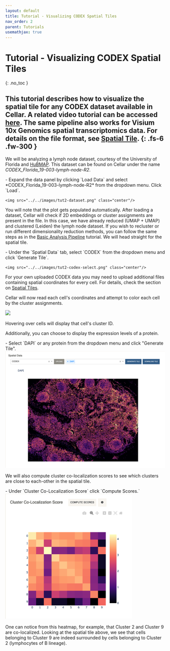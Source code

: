 ```yaml
---
layout: default
title: Tutorial - Visualizing CODEX Spatial Tiles
nav_order: 2
parent: Tutorials
usemathjax: true
---
```


# Tutorial - Visualizing CODEX Spatial Tiles
{: .no_toc }

This tutorial describes how to visualize the spatial tile for any CODEX dataset
available in Cellar. A related video tutorial can be accessed
[here](https://www.youtube.com/watch?v=zG3j3DdqLUQ).
The same pipeline also works for Visium 10x Genomics spatial transcriptomics data.
For details on the file format, see [Spatial Tile](../ui-components/spatial/tile).
{: .fs-6 .fw-300 }
---

We will be analyzing a lymph node dataset, courtesy of the University of Florida and
[HuBMAP](https://portal.hubmapconsortium.org/browse/dataset/077f7862f6306055899374c7807a30c3).
This dataset can be found on Cellar under the name *CODEX_Florida_19-003-lymph-node-R2*.

<div class="code-example step" markdown="1">
- Expand the data panel by clicking `Load Data` and select
    *CODEX_Florida_19-003-lymph-node-R2* from the dropdown menu. Click `Load`.

    <img src="../../images/tut2-dataset.png" class="center"/>
</div>

You will note that the plot gets populated automatically.
After loading a dataset, Cellar will check if 2D embeddings or cluster
assignments are present in the file. In this case, we have already
reduced (UMAP + UMAP) and clustered (Leiden) the lymph node dataset.
If you wish to recluster or run different dimensionality reduction methods,
you can follow the same steps as in the
[Basic Analysis Pipeline](/docs/tutorials/tutorial1) tutorial. We will head
straight for the spatial tile.

<div class="code-example step" markdown="1">
- Under the `Spatial Data` tab, select `CODEX` from the dropdown menu and click
  `Generate Tile`.

    <img src="../../images/tut2-codex-select.png" class="center"/>
</div>

For your own uploaded CODEX data you may need to upload additional
files containing spatial coordinates for every cell. For details,
check the section on [Spatial Tiles](/docs/ui-components/spatial/tile).

Cellar will now read each cell's coordinates and attempt to color each
cell by the cluster assignments.

<img src="../../images/tut2-codex-tile.png" class="center"/>

Hovering over cells will display that cell's cluster ID.

Additionally, you can choose to display the expression levels of a protein.

<div class="code-example step" markdown="1">
- Select `DAPI` or any protein from the dropdown menu and click
  "Generate Tile".
</div>

<img src="../../images/tut2-codex-select-protein.png" class="center"/>

We will also compute cluster co-localization scores to see which clusters
are close to each-other in the spatial tile.

<div class="code-example step" markdown="1">
- Under `Cluster Co-Localization Score` click `Compute Scores.`
</div>

<img src="../../images/tut2-cluster-coloc.png" width="400" class="center"/>

One can notice from this heatmap, for example, that Cluster 2 and Cluster 9
are co-localized. Looking at the spatial tile above, we see that cells
belonging to Cluster 9 are indeed surrounded by cells belonging to Cluster 2
(lymphocytes of B lineage).
